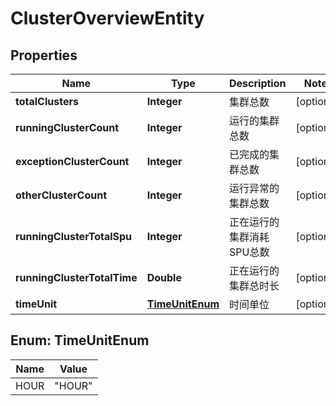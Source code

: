 
# ClusterOverviewEntity

## Properties
Name | Type | Description | Notes
------------ | ------------- | ------------- | -------------
**totalClusters** | **Integer** | 集群总数 |  [optional]
**runningClusterCount** | **Integer** | 运行的集群总数 |  [optional]
**exceptionClusterCount** | **Integer** | 已完成的集群总数 |  [optional]
**otherClusterCount** | **Integer** | 运行异常的集群总数 |  [optional]
**runningClusterTotalSpu** | **Integer** | 正在运行的集群消耗SPU总数 |  [optional]
**runningClusterTotalTime** | **Double** | 正在运行的集群总时长 |  [optional]
**timeUnit** | [**TimeUnitEnum**](#TimeUnitEnum) | 时间单位 |  [optional]


<a name="TimeUnitEnum"></a>
## Enum: TimeUnitEnum
Name | Value
---- | -----
HOUR | &quot;HOUR&quot;



